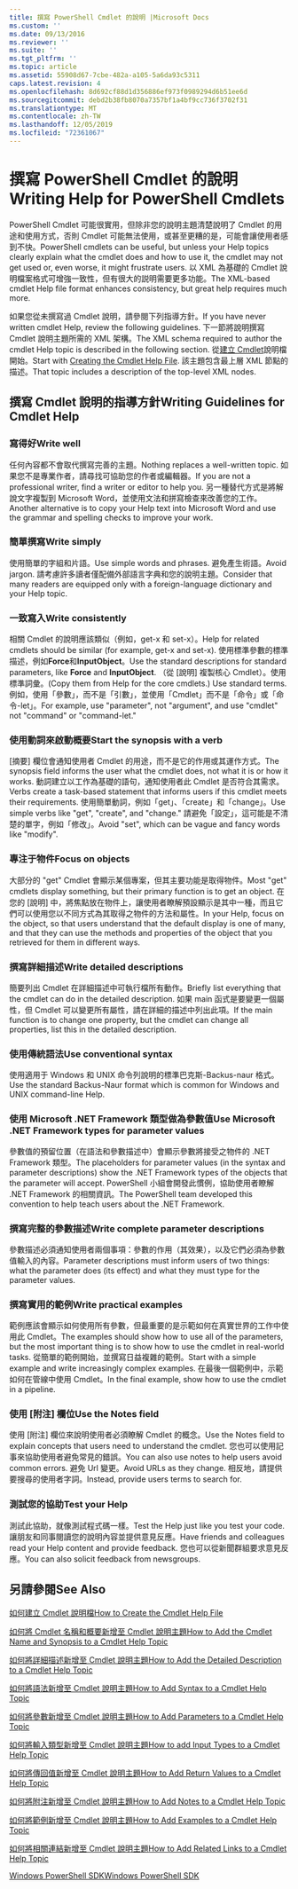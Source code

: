 ```yaml
---
title: 撰寫 PowerShell Cmdlet 的說明 |Microsoft Docs
ms.custom: ''
ms.date: 09/13/2016
ms.reviewer: ''
ms.suite: ''
ms.tgt_pltfrm: ''
ms.topic: article
ms.assetid: 55908d67-7cbe-482a-a105-5a6da93c5311
caps.latest.revision: 4
ms.openlocfilehash: 8d692cf88d1d356886ef973f0989294d6b51ee6d
ms.sourcegitcommit: debd2b38fb8070a7357bf1a4bf9cc736f3702f31
ms.translationtype: MT
ms.contentlocale: zh-TW
ms.lasthandoff: 12/05/2019
ms.locfileid: "72361067"
---
```

# <a name="writing-help-for-powershell-cmdlets"></a><span data-ttu-id="47572-102">撰寫 PowerShell Cmdlet 的說明</span><span class="sxs-lookup"><span data-stu-id="47572-102">Writing Help for PowerShell Cmdlets</span></span>

<span data-ttu-id="47572-103">PowerShell Cmdlet 可能很實用，但除非您的說明主題清楚說明了 Cmdlet 的用途和使用方式，否則 Cmdlet 可能無法使用，或甚至更糟的是，可能會讓使用者感到不快。</span><span class="sxs-lookup"><span data-stu-id="47572-103">PowerShell cmdlets can be useful, but unless your Help topics clearly explain what the cmdlet does and how to use it, the cmdlet may not get used or, even worse, it might frustrate users.</span></span>
<span data-ttu-id="47572-104">以 XML 為基礎的 Cmdlet 說明檔案格式可增強一致性，但有很大的説明需要更多功能。</span><span class="sxs-lookup"><span data-stu-id="47572-104">The XML-based cmdlet Help file format enhances consistency, but great help requires much more.</span></span>

<span data-ttu-id="47572-105">如果您從未撰寫過 Cmdlet 說明，請參閱下列指導方針。</span><span class="sxs-lookup"><span data-stu-id="47572-105">If you have never written cmdlet Help, review the following guidelines.</span></span>
<span data-ttu-id="47572-106">下一節將說明撰寫 Cmdlet 說明主題所需的 XML 架構。</span><span class="sxs-lookup"><span data-stu-id="47572-106">The XML schema required to author the cmdlet Help topic is described in the following section.</span></span>
<span data-ttu-id="47572-107">從[建立 Cmdlet](./how-to-create-the-cmdlet-help-file.md)說明檔開始。</span><span class="sxs-lookup"><span data-stu-id="47572-107">Start with [Creating the Cmdlet Help File](./how-to-create-the-cmdlet-help-file.md).</span></span>
<span data-ttu-id="47572-108">該主題包含最上層 XML 節點的描述。</span><span class="sxs-lookup"><span data-stu-id="47572-108">That topic includes a description of the top-level XML nodes.</span></span>

## <a name="writing-guidelines-for-cmdlet-help"></a><span data-ttu-id="47572-109">撰寫 Cmdlet 說明的指導方針</span><span class="sxs-lookup"><span data-stu-id="47572-109">Writing Guidelines for Cmdlet Help</span></span>

### <a name="write-well"></a><span data-ttu-id="47572-110">寫得好</span><span class="sxs-lookup"><span data-stu-id="47572-110">Write well</span></span>
<span data-ttu-id="47572-111">任何內容都不會取代撰寫完善的主題。</span><span class="sxs-lookup"><span data-stu-id="47572-111">Nothing replaces a well-written topic.</span></span>
<span data-ttu-id="47572-112">如果您不是專業作者，請尋找可協助您的作者或編輯器。</span><span class="sxs-lookup"><span data-stu-id="47572-112">If you are not a professional writer, find a writer or editor to help you.</span></span>
<span data-ttu-id="47572-113">另一種替代方式是將解說文字複製到 Microsoft Word，並使用文法和拼寫檢查來改善您的工作。</span><span class="sxs-lookup"><span data-stu-id="47572-113">Another alternative is to copy your Help text into Microsoft Word and use the grammar and spelling checks to improve your work.</span></span>

### <a name="write-simply"></a><span data-ttu-id="47572-114">簡單撰寫</span><span class="sxs-lookup"><span data-stu-id="47572-114">Write simply</span></span>
<span data-ttu-id="47572-115">使用簡單的字組和片語。</span><span class="sxs-lookup"><span data-stu-id="47572-115">Use simple words and phrases.</span></span>
<span data-ttu-id="47572-116">避免產生術語。</span><span class="sxs-lookup"><span data-stu-id="47572-116">Avoid jargon.</span></span>
<span data-ttu-id="47572-117">請考慮許多讀者僅配備外部語言字典和您的說明主題。</span><span class="sxs-lookup"><span data-stu-id="47572-117">Consider that many readers are equipped only with a foreign-language dictionary and your Help topic.</span></span>

### <a name="write-consistently"></a><span data-ttu-id="47572-118">一致寫入</span><span class="sxs-lookup"><span data-stu-id="47572-118">Write consistently</span></span>
<span data-ttu-id="47572-119">相關 Cmdlet 的說明應該類似（例如，get-x 和 set-x）。</span><span class="sxs-lookup"><span data-stu-id="47572-119">Help for related cmdlets should be similar (for example, get-x and set-x).</span></span>
<span data-ttu-id="47572-120">使用標準參數的標準描述，例如**Force**和**InputObject**。</span><span class="sxs-lookup"><span data-stu-id="47572-120">Use the standard descriptions for standard parameters, like **Force** and **InputObject**.</span></span>
<span data-ttu-id="47572-121">（從 [說明] 複製核心 Cmdlet）。使用標準詞彙。</span><span class="sxs-lookup"><span data-stu-id="47572-121">(Copy them from Help for the core cmdlets.) Use standard terms.</span></span>
<span data-ttu-id="47572-122">例如，使用「參數」，而不是「引數」，並使用「Cmdlet」而不是「命令」或「命令-let」。</span><span class="sxs-lookup"><span data-stu-id="47572-122">For example, use "parameter", not "argument", and use "cmdlet" not "command" or "command-let."</span></span>

### <a name="start-the-synopsis-with-a-verb"></a><span data-ttu-id="47572-123">使用動詞來啟動概要</span><span class="sxs-lookup"><span data-stu-id="47572-123">Start the synopsis with a verb</span></span>
<span data-ttu-id="47572-124">[摘要] 欄位會通知使用者 Cmdlet 的用途，而不是它的作用或其運作方式。</span><span class="sxs-lookup"><span data-stu-id="47572-124">The synopsis field informs the user what the cmdlet does, not what it is or how it works.</span></span>
<span data-ttu-id="47572-125">動詞建立以工作為基礎的語句，通知使用者此 Cmdlet 是否符合其需求。</span><span class="sxs-lookup"><span data-stu-id="47572-125">Verbs create a task-based statement that informs users if this cmdlet meets their requirements.</span></span>
<span data-ttu-id="47572-126">使用簡單動詞，例如「get」、「create」和「change」。</span><span class="sxs-lookup"><span data-stu-id="47572-126">Use simple verbs like "get", "create", and "change."</span></span>
<span data-ttu-id="47572-127">請避免「設定」，這可能是不清楚的單字，例如「修改」。</span><span class="sxs-lookup"><span data-stu-id="47572-127">Avoid "set", which can be vague and fancy words like "modify".</span></span>

### <a name="focus-on-objects"></a><span data-ttu-id="47572-128">專注于物件</span><span class="sxs-lookup"><span data-stu-id="47572-128">Focus on objects</span></span>
<span data-ttu-id="47572-129">大部分的 "get" Cmdlet 會顯示某個專案，但其主要功能是取得物件。</span><span class="sxs-lookup"><span data-stu-id="47572-129">Most "get" cmdlets display something, but their primary function is to get an object.</span></span>
<span data-ttu-id="47572-130">在您的 [說明] 中，將焦點放在物件上，讓使用者瞭解預設顯示是其中一種，而且它們可以使用您以不同方式為其取得之物件的方法和屬性。</span><span class="sxs-lookup"><span data-stu-id="47572-130">In your Help, focus on the object, so that users understand that the default display is one of many, and that they can use the methods and properties of the object that you retrieved for them in different ways.</span></span>

### <a name="write-detailed-descriptions"></a><span data-ttu-id="47572-131">撰寫詳細描述</span><span class="sxs-lookup"><span data-stu-id="47572-131">Write detailed descriptions</span></span>
<span data-ttu-id="47572-132">簡要列出 Cmdlet 在詳細描述中可執行檔所有動作。</span><span class="sxs-lookup"><span data-stu-id="47572-132">Briefly list everything that the cmdlet can do in the detailed description.</span></span>
<span data-ttu-id="47572-133">如果 main 函式是要變更一個屬性，但 Cmdlet 可以變更所有屬性，請在詳細的描述中列出此項。</span><span class="sxs-lookup"><span data-stu-id="47572-133">If the main function is to change one property, but the cmdlet can change all properties, list this in the detailed description.</span></span>

### <a name="use-conventional-syntax"></a><span data-ttu-id="47572-134">使用傳統語法</span><span class="sxs-lookup"><span data-stu-id="47572-134">Use conventional syntax</span></span>
<span data-ttu-id="47572-135">使用適用于 Windows 和 UNIX 命令列說明的標準巴克斯-Backus-naur 格式。</span><span class="sxs-lookup"><span data-stu-id="47572-135">Use the standard Backus-Naur format which is common for Windows and UNIX command-line Help.</span></span>

### <a name="use-microsoft-net-framework-types-for-parameter-values"></a><span data-ttu-id="47572-136">使用 Microsoft .NET Framework 類型做為參數值</span><span class="sxs-lookup"><span data-stu-id="47572-136">Use Microsoft .NET Framework types for parameter values</span></span>
<span data-ttu-id="47572-137">參數值的預留位置（在語法和參數描述中）會顯示參數將接受之物件的 .NET Framework 類型。</span><span class="sxs-lookup"><span data-stu-id="47572-137">The placeholders for parameter values (in the syntax and parameter descriptions) show the .NET Framework types of the objects that the parameter will accept.</span></span>
<span data-ttu-id="47572-138">PowerShell 小組會開發此慣例，協助使用者瞭解 .NET Framework 的相關資訊。</span><span class="sxs-lookup"><span data-stu-id="47572-138">The PowerShell team developed this convention to help teach users about the .NET Framework.</span></span>

### <a name="write-complete-parameter-descriptions"></a><span data-ttu-id="47572-139">撰寫完整的參數描述</span><span class="sxs-lookup"><span data-stu-id="47572-139">Write complete parameter descriptions</span></span>
<span data-ttu-id="47572-140">參數描述必須通知使用者兩個事項：參數的作用（其效果），以及它們必須為參數值輸入的內容。</span><span class="sxs-lookup"><span data-stu-id="47572-140">Parameter descriptions must inform users of two things: what the parameter does (its effect) and what they must type for the parameter values.</span></span>

### <a name="write-practical-examples"></a><span data-ttu-id="47572-141">撰寫實用的範例</span><span class="sxs-lookup"><span data-stu-id="47572-141">Write practical examples</span></span>
<span data-ttu-id="47572-142">範例應該會顯示如何使用所有參數，但最重要的是示範如何在真實世界的工作中使用此 Cmdlet。</span><span class="sxs-lookup"><span data-stu-id="47572-142">The examples should show how to use all of the parameters, but the most important thing is to show how to use the cmdlet in real-world tasks.</span></span>
<span data-ttu-id="47572-143">從簡單的範例開始，並撰寫日益複雜的範例。</span><span class="sxs-lookup"><span data-stu-id="47572-143">Start with a simple example and write increasingly complex examples.</span></span>
<span data-ttu-id="47572-144">在最後一個範例中，示範如何在管線中使用 Cmdlet。</span><span class="sxs-lookup"><span data-stu-id="47572-144">In the final example, show how to use the cmdlet in a pipeline.</span></span>

### <a name="use-the-notes-field"></a><span data-ttu-id="47572-145">使用 [附注] 欄位</span><span class="sxs-lookup"><span data-stu-id="47572-145">Use the Notes field</span></span>
<span data-ttu-id="47572-146">使用 [附注] 欄位來說明使用者必須瞭解 Cmdlet 的概念。</span><span class="sxs-lookup"><span data-stu-id="47572-146">Use the Notes field to explain concepts that users need to understand the cmdlet.</span></span>
<span data-ttu-id="47572-147">您也可以使用記事來協助使用者避免常見的錯誤。</span><span class="sxs-lookup"><span data-stu-id="47572-147">You can also use notes to help users avoid common errors.</span></span>
<span data-ttu-id="47572-148">避免 Url 變更。</span><span class="sxs-lookup"><span data-stu-id="47572-148">Avoid URLs as they change.</span></span>
<span data-ttu-id="47572-149">相反地，請提供要搜尋的使用者字詞。</span><span class="sxs-lookup"><span data-stu-id="47572-149">Instead, provide users terms to search for.</span></span>

### <a name="test-your-help"></a><span data-ttu-id="47572-150">測試您的協助</span><span class="sxs-lookup"><span data-stu-id="47572-150">Test your Help</span></span>
<span data-ttu-id="47572-151">測試此協助，就像測試程式碼一樣。</span><span class="sxs-lookup"><span data-stu-id="47572-151">Test the Help just like you test your code.</span></span>
<span data-ttu-id="47572-152">讓朋友和同事閱讀您的說明內容並提供意見反應。</span><span class="sxs-lookup"><span data-stu-id="47572-152">Have friends and colleagues read your Help content and provide feedback.</span></span>
<span data-ttu-id="47572-153">您也可以從新聞群組要求意見反應。</span><span class="sxs-lookup"><span data-stu-id="47572-153">You can also solicit feedback from newsgroups.</span></span>

## <a name="see-also"></a><span data-ttu-id="47572-154">另請參閱</span><span class="sxs-lookup"><span data-stu-id="47572-154">See Also</span></span>

 [<span data-ttu-id="47572-155">如何建立 Cmdlet 說明檔</span><span class="sxs-lookup"><span data-stu-id="47572-155">How to Create the Cmdlet Help File</span></span>](./how-to-create-the-cmdlet-help-file.md)

 [<span data-ttu-id="47572-156">如何將 Cmdlet 名稱和概要新增至 Cmdlet 說明主題</span><span class="sxs-lookup"><span data-stu-id="47572-156">How to Add the Cmdlet Name and Synopsis to a Cmdlet Help Topic</span></span>](./how-to-add-the-cmdlet-name-and-synopsis-to-a-cmdlet-help-topic.md)

 [<span data-ttu-id="47572-157">如何將詳細描述新增至 Cmdlet 說明主題</span><span class="sxs-lookup"><span data-stu-id="47572-157">How to Add the Detailed Description to a Cmdlet Help Topic</span></span>](./how-to-add-a-cmdlet-description.md)

 [<span data-ttu-id="47572-158">如何將語法新增至 Cmdlet 說明主題</span><span class="sxs-lookup"><span data-stu-id="47572-158">How to Add Syntax to a Cmdlet Help Topic</span></span>](./how-to-add-syntax-to-a-cmdlet-help-topic.md)

 [<span data-ttu-id="47572-159">如何將參數新增至 Cmdlet 說明主題</span><span class="sxs-lookup"><span data-stu-id="47572-159">How to Add Parameters to a Cmdlet Help Topic</span></span>](./how-to-add-parameter-information.md)

 [<span data-ttu-id="47572-160">如何將輸入類型新增至 Cmdlet 說明主題</span><span class="sxs-lookup"><span data-stu-id="47572-160">How to add Input Types to a Cmdlet Help Topic</span></span>](./how-to-add-input-types-to-a-cmdlet-help-topic.md)

 [<span data-ttu-id="47572-161">如何將傳回值新增至 Cmdlet 說明主題</span><span class="sxs-lookup"><span data-stu-id="47572-161">How to Add Return Values to a Cmdlet Help Topic</span></span>](./how-to-add-return-values-to-a-cmdlet-help-topic.md)

 [<span data-ttu-id="47572-162">如何將附注新增至 Cmdlet 說明主題</span><span class="sxs-lookup"><span data-stu-id="47572-162">How to Add Notes to a Cmdlet Help Topic</span></span>](./how-to-add-notes-to-a-cmdlet-help-topic.md)

 [<span data-ttu-id="47572-163">如何將範例新增至 Cmdlet 說明主題</span><span class="sxs-lookup"><span data-stu-id="47572-163">How to Add Examples to a Cmdlet Help Topic</span></span>](./how-to-add-examples-to-a-cmdlet-help-topic.md)

 [<span data-ttu-id="47572-164">如何將相關連結新增至 Cmdlet 說明主題</span><span class="sxs-lookup"><span data-stu-id="47572-164">How to Add Related Links to a Cmdlet Help Topic</span></span>](./how-to-add-related-links-to-a-cmdlet-help-topic.md)

 [<span data-ttu-id="47572-165">Windows PowerShell SDK</span><span class="sxs-lookup"><span data-stu-id="47572-165">Windows PowerShell SDK</span></span>](../windows-powershell-reference.md)